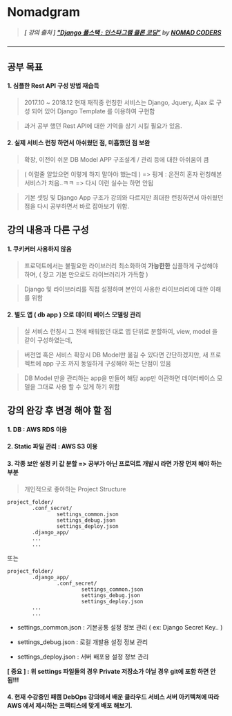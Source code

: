 # Nomadgram

> ##### [ 강의 출처 ] ["Django 풀스택 : 인스타그램 클론 코딩”](https://academy.nomadcoders.co/courses/enrolled/216935) by [NOMAD CODERS](https://academy.nomadcoders.co/)

----

## 공부 목표

#### 1. 심플한 Rest API 구성 방법 재습득

> 2017.10 ~ 2018.12 현재 재직중 런칭한 서비스는 Django, Jquery, Ajax 로 구성 되어 있어 Django Template 를 이용하여 구현함

> 과거 공부 했던 Rest API에 대한 기억을 상기 시킬 필요가 있음.

#### 2. 실제 서비스 런칭 하면서 아쉬웠던 점, 미흡했던 점 보완

> 확장, 이전이 쉬운 DB Model APP 구조설계 / 관리 등에 대한 아쉬움이 큼

> ( 이럴줄 알았으면 이렇게 하지 말아야 했는데 ) => 핑계 : 온전히 혼자 런칭해본 서비스가 처음..ㅋㅋ => 다시 이런 실수는 하면 안됨

> 기본 셋팅 및 Django App 구조가 강의와 다르지만 최대한 런칭하면서 아쉬웠던 점을 다시 공부하면서 바로 잡아보기 위함.



## 강의 내용과 다른 구성

#### 1. 쿠키커터 사용하지 않음

> 프로덕트에서는 불필요한 라이브러리 최소화하여 **가능한한** 심플하게 구성해야 하며, ( 장고 기본 만으로도 라이브러리가 가득함 )

> Django 및 라이브러리를 직접 설정하며 본인이 사용한 라이브러리에 대한 이해를 위함

#### 2. 별도 앱 ( db app ) 으로 데이터 베이스 모델링 관리

> 실 서비스 런칭시 그 전에 배워왔던 대로 앱 단위로 분할하여, view, model 을 같이 구성하였는데,

> 버전업 혹은 서비스 확장시 DB Model만 옮길 수 있다면 간단하겠지만, 새 프로젝트에 app 구조 까지 동일하게 구성해야 하는 단점이 있음

> DB Model 만을 관리하는 app을 만들어 해당 app만 이관하면 데이터베이스 모델을 그대로 사용 할 수 있게 하기 위함



## 강의 완강 후 변경 해야 할 점

#### 1. DB : AWS RDS 이용

#### 2. Static 파일 관리 : AWS S3 이용

#### 3. 각종 보안 설정 키 값 분할 => 공부가 아닌 프로덕트 개발시 라면 가장 먼저 해야 하는 부분

> 개인적으로 좋아하는 Project Structure

```
project_folder/
        .conf_secret/
                settings_common.json
                settings_debug.json
                settings_deploy.json
        .django_app/
        ...
        ...
```

또는

```
project_folder/
        .django_app/
                .conf_secret/
                        settings_common.json
                        settings_debug.json
                        settings_deploy.json
        ...
        ...
```

- settings_common.json
 : 기본공통 설정 정보 관리 ( ex: Django Secret Key.. )

- settings_debug.json
 : 로컬 개발용 설정 정보 관리

- settings_deploy.json
 : 서버 배포용 설정 정보 관리

**[ 중요 ] : 위 settings 파일들의 경우 Private 저장소가 아닐 경우 git에 포함 하면 안됨!!!**

#### 4. 현재 수강중인 패캠 DebOps 강의에서 배운 클라우드 서비스 서버 아키텍쳐에 따라 AWS 에서 제시하는 프랙티스에 맞게 배포 해보기.